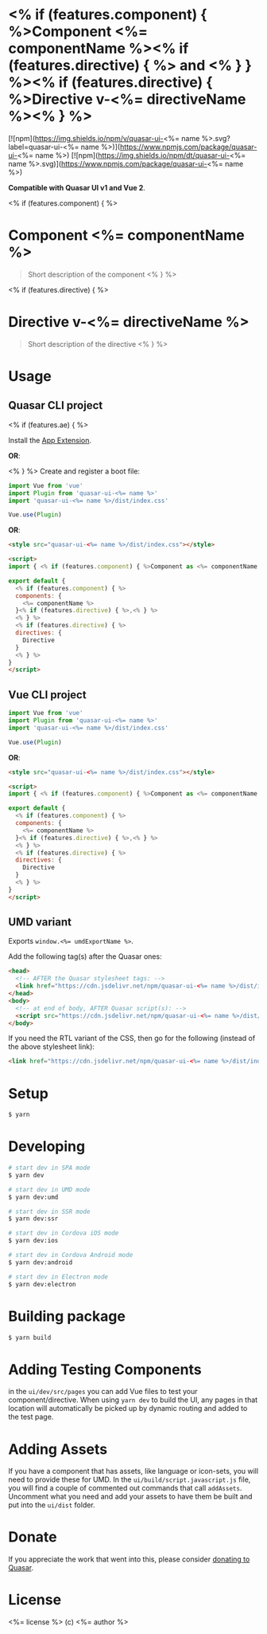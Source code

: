 # <% if (features.component) { %>Component <%= componentName %><% if (features.directive) { %> and <% } } %><% if (features.directive) { %>Directive v-<%= directiveName %><% } %>

[![npm](https://img.shields.io/npm/v/quasar-ui-<%= name %>.svg?label=quasar-ui-<%= name %>)](https://www.npmjs.com/package/quasar-ui-<%= name %>)
[![npm](https://img.shields.io/npm/dt/quasar-ui-<%= name %>.svg)](https://www.npmjs.com/package/quasar-ui-<%= name %>)

**Compatible with Quasar UI v1 and Vue 2**.

<% if (features.component) { %>
# Component <%= componentName %>
> Short description of the component
<% } %>

<% if (features.directive) { %>
# Directive v-<%= directiveName %>
> Short description of the directive
<% } %>

# Usage

## Quasar CLI project
<% if (features.ae) { %>

Install the [App Extension](../app-extension).

**OR**:

<% } %>
Create and register a boot file:

```js
import Vue from 'vue'
import Plugin from 'quasar-ui-<%= name %>'
import 'quasar-ui-<%= name %>/dist/index.css'

Vue.use(Plugin)
```

**OR**:

```html
<style src="quasar-ui-<%= name %>/dist/index.css"></style>

<script>
import { <% if (features.component) { %>Component as <%= componentName %><% if (features.directive) { %>, <% } %><% } %><% if (features.directive) { %>Directive<% } %> } from 'quasar-ui-<%= name %>'

export default {
  <% if (features.component) { %>
  components: {
    <%= componentName %>
  }<% if (features.directive) { %>,<% } %>
  <% } %>
  <% if (features.directive) { %>
  directives: {
    Directive
  }
  <% } %>
}
</script>
```

## Vue CLI project

```js
import Vue from 'vue'
import Plugin from 'quasar-ui-<%= name %>'
import 'quasar-ui-<%= name %>/dist/index.css'

Vue.use(Plugin)
```

**OR**:

```html
<style src="quasar-ui-<%= name %>/dist/index.css"></style>

<script>
import { <% if (features.component) { %>Component as <%= componentName %><% if (features.directive) { %>, <% } %><% } %><% if (features.directive) { %>Directive<% } %> } from 'quasar-ui-<%= name %>'

export default {
  <% if (features.component) { %>
  components: {
    <%= componentName %>
  }<% if (features.directive) { %>,<% } %>
  <% } %>
  <% if (features.directive) { %>
  directives: {
    Directive
  }
  <% } %>
}
</script>
```

## UMD variant

Exports `window.<%= umdExportName %>`.

Add the following tag(s) after the Quasar ones:

```html
<head>
  <!-- AFTER the Quasar stylesheet tags: -->
  <link href="https://cdn.jsdelivr.net/npm/quasar-ui-<%= name %>/dist/index.min.css" rel="stylesheet" type="text/css">
</head>
<body>
  <!-- at end of body, AFTER Quasar script(s): -->
  <script src="https://cdn.jsdelivr.net/npm/quasar-ui-<%= name %>/dist/index.umd.min.js"></script>
</body>
```
If you need the RTL variant of the CSS, then go for the following (instead of the above stylesheet link):
```html
<link href="https://cdn.jsdelivr.net/npm/quasar-ui-<%= name %>/dist/index.rtl.min.css" rel="stylesheet" type="text/css">
```

# Setup
```bash
$ yarn
```

# Developing
```bash
# start dev in SPA mode
$ yarn dev

# start dev in UMD mode
$ yarn dev:umd

# start dev in SSR mode
$ yarn dev:ssr

# start dev in Cordova iOS mode
$ yarn dev:ios

# start dev in Cordova Android mode
$ yarn dev:android

# start dev in Electron mode
$ yarn dev:electron
```

# Building package
```bash
$ yarn build
```

# Adding Testing Components
in the `ui/dev/src/pages` you can add Vue files to test your component/directive. When using `yarn dev` to build the UI, any pages in that location will automatically be picked up by dynamic routing and added to the test page.

# Adding Assets
If you have a component that has assets, like language or icon-sets, you will need to provide these for UMD. In the `ui/build/script.javascript.js` file, you will find a couple of commented out commands that call `addAssets`. Uncomment what you need and add your assets to have them be built and put into the `ui/dist` folder.

# Donate
If you appreciate the work that went into this, please consider [donating to Quasar](https://donate.quasar.dev).

# License
<%= license %> (c) <%= author %>
